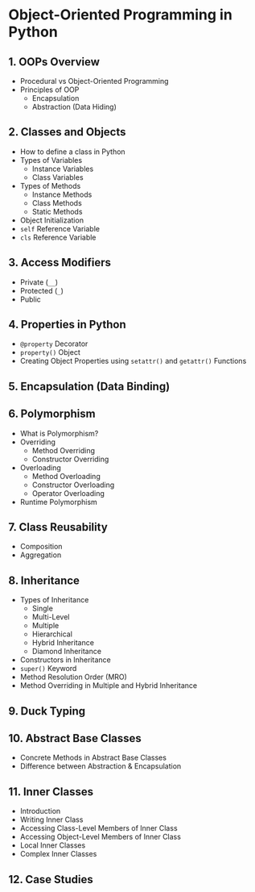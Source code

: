 # Object-Oriented Programming in Python

## 1. OOPs Overview
- Procedural vs Object-Oriented Programming
- Principles of OOP
  - Encapsulation
  - Abstraction (Data Hiding)

## 2. Classes and Objects
- How to define a class in Python
- Types of Variables
  - Instance Variables
  - Class Variables
- Types of Methods
  - Instance Methods
  - Class Methods
  - Static Methods
- Object Initialization
- `self` Reference Variable
- `cls` Reference Variable

## 3. Access Modifiers
- Private (`__`)
- Protected (`_`)
- Public

## 4. Properties in Python
- `@property` Decorator
- `property()` Object
- Creating Object Properties using `setattr()` and `getattr()` Functions

## 5. Encapsulation (Data Binding)

## 6. Polymorphism
- What is Polymorphism?
- Overriding
  - Method Overriding
  - Constructor Overriding
- Overloading
  - Method Overloading
  - Constructor Overloading
  - Operator Overloading
- Runtime Polymorphism

## 7. Class Reusability
- Composition
- Aggregation

## 8. Inheritance
- Types of Inheritance
  - Single
  - Multi-Level
  - Multiple
  - Hierarchical
  - Hybrid Inheritance
  - Diamond Inheritance
- Constructors in Inheritance
- `super()` Keyword
- Method Resolution Order (MRO)
- Method Overriding in Multiple and Hybrid Inheritance

## 9. Duck Typing

## 10. Abstract Base Classes
- Concrete Methods in Abstract Base Classes
- Difference between Abstraction & Encapsulation

## 11. Inner Classes
- Introduction
- Writing Inner Class
- Accessing Class-Level Members of Inner Class
- Accessing Object-Level Members of Inner Class
- Local Inner Classes
- Complex Inner Classes

## 12. Case Studies
